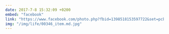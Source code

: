 ```yaml
---
date: 2017-7-8 15:32:09 +0200
embed: "facebook"
link: "https://www.facebook.com/photo.php?fbid=1398518153597722&set=pcb.1398519653597572&type=3&theater"
img: "/img/life/00346_item.md.jpg"
---
```


